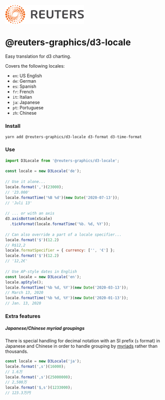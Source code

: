 ![](badge.svg)

# @reuters-graphics/d3-locale

Easy translation for d3 charting.

Covers the following locales:

- `en`: US English
- `de`: German
- `es`: Spanish
- `fr`: French
- `it`: Italian
- `ja`: Japanese
- `pt`: Portuguese
- `zh`: Chinese

### Install

```
yarn add @reuters-graphics/d3-locale d3-format d3-time-format
```

### Use

```javascript
import D3Locale from '@reuters-graphics/d3-locale';

const locale = new D3Locale('de');

// Use it alone...
locale.format(',')(23000);
// '23.000'
locale.formatTime('%B %d')(new Date('2020-07-13'));
// 'Juli 13'

// ... or with an axis
d3.axisBottom(xScale)
  .tickFormat(locale.formatTime('%b. %d, %Y'));

// Can also override a part of a locale specifier...
locale.format('$')(12.2)
// R$12,2
locale.formatSpecifier = { currency: ['', '€'] };
locale.format('$')(12.2)
// '12,2€'

// Use AP-style dates in English
const locale = new D3Locale('en');
locale.apStyle();
locale.formatTime('%b %d, %Y')(new Date('2020-03-13'));
// March 13, 2020
locale.formatTime('%b %d, %Y')(new Date('2020-01-13'));
// Jan. 13, 2020
```

### Extra features

##### Japanese/Chinese myriad groupings

There is special handling for decimal notation with an SI prefix (`s` format) in Japanese and Chinese in order to handle grouping by [myriads](https://en.wikipedia.org/wiki/Japanese_numerals#Large_numbers) rather than thousands.

```javascript
const locale = new D3Locale('ja');
locale.format(',s')(16000);
// 1.6万
locale.format(',s')(25000000);
// 2,500万
locale.format('$,s')(1233000);
// 123.3万円
```
